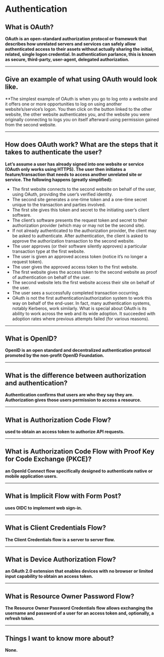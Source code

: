 # Authentication

## What is OAuth?

**OAuth is an open-standard authorization protocol or framework that describes how unrelated servers and services can safely allow authenticated access to their assets without actually sharing the initial, related, single logon credential. In authentication parlance, this is known as secure, third-party, user-agent, delegated authorization.**

***

## Give an example of what using OAuth would look like.

**The simplest example of OAuth is when you go to log onto a website and it offers one or more opportunities to log on using another website’s/service’s logon. You then click on the button linked to the other website, the other website authenticates you, and the website you were originally connecting to logs you on itself afterward using permission gained from the second website.

***

## How does OAuth work? What are the steps that it takes to authenticate the user?

**Let’s assume a user has already signed into one website or service (OAuth only works using HTTPS). The user then initiates a feature/transaction that needs to access another unrelated site or service. The following happens (greatly simplified):**

* The first website connects to the second website on behalf of the user, using OAuth, providing the user’s verified identity.
* The second site generates a one-time token and a one-time secret unique to the transaction and parties involved.
* The first site gives this token and secret to the initiating user’s client software.
* The client’s software presents the request token and secret to their authorization provider (which may or may not be the second site).
* If not already authenticated to the authorization provider, the client may be asked to authenticate. After authentication, the client is asked to approve the authorization transaction to the second website.
* The user approves (or their software silently approves) a particular transaction type at the first website.
* The user is given an approved access token (notice it’s no longer a request token).
* The user gives the approved access token to the first website.
* The first website gives the access token to the second website as proof of authentication on behalf of the user.
* The second website lets the first website access their site on behalf of the user.
* The user sees a successfully completed transaction occurring.
* OAuth is not the first authentication/authorization system to work this way on behalf of the end-user. In fact, many authentication systems, notably Kerberos, work similarly. What is special about OAuth is its ability to work across the web and its wide adoption. It succeeded with adoption rates where previous attempts failed (for various reasons).

***

## What is OpenID?

**OpenID is an open standard and decentralized authentication protocol promoted by the non-profit OpenID Foundation.**

***

## What is the difference between authorization and authentication?

**Authentication confirms that users are who they say they are. Authorization gives those users permission to access a resource.**

***

## What is Authorization Code Flow?

**used to obtain an access token to authorize API requests.**

***

## What is Authorization Code Flow with Proof Key for Code Exchange (PKCE)?

**an OpenId Connect flow specifically designed to authenticate native or mobile application users.**

***

## What is Implicit Flow with Form Post?

**uses OIDC to implement web sign-in.**

***

## What is Client Credentials Flow?

**The Client Credentials flow is a server to server flow.**

***

## What is Device Authorization Flow?

**an OAuth 2.0 extension that enables devices with no browser or limited input capability to obtain an access token.**

***

## What is Resource Owner Password Flow?

**The Resource Owner Password Credentials flow allows exchanging the username and password of a user for an access token and, optionally, a refresh token.**

***

## Things I want to know more about?

**None.**
